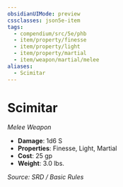 ```yaml
---
obsidianUIMode: preview
cssclasses: json5e-item
tags:
  - compendium/src/5e/phb
  - item/property/finesse
  - item/property/light
  - item/property/martial
  - item/weapon/martial/melee
aliases:
  - Scimitar
---
```

# Scimitar
*Melee Weapon*  

- **Damage**: 1d6 S
- **Properties**: Finesse, Light, Martial
- **Cost**: 25 gp
- **Weight**: 3.0 lbs.

*Source: SRD / Basic Rules*